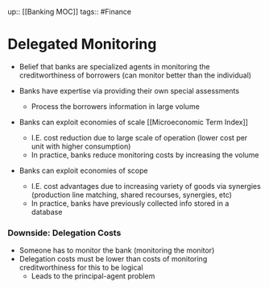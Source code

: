 up:: [[Banking MOC]]
tags:: #Finance
# Delegated Monitoring
- Belief that banks are specialized agents in monitoring the creditworthiness of borrowers (can monitor better than the individual)

- Banks have expertise via providing their own special assessments
	- Process the borrowers information in large volume
- Banks can exploit economies of scale [[Microeconomic Term Index]]
	- I.E. cost reduction due to large scale of operation (lower cost per unit with higher consumption)
	- In practice, banks reduce monitoring costs by increasing the volume 
- Banks can exploit economies of scope
	- I.E. cost advantages due to increasing variety of goods via synergies (production line matching, shared recourses, synergies, etc)
	- In practice, banks have previously collected info stored in a database
### Downside: Delegation Costs
- Someone has to monitor the bank (monitoring the monitor)
- Delegation costs must be lower than costs of monitoring creditworthiness for this to be logical
	- Leads to the principal-agent problem
